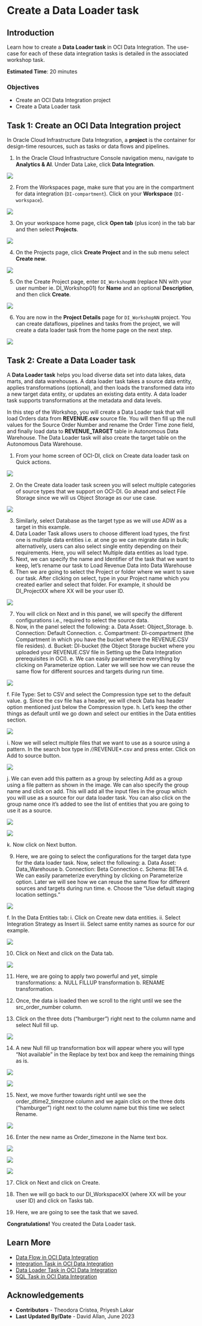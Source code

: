 ﻿# Create a Data Loader task

## Introduction

Learn how to create a **Data Loader task** in OCI Data Integration. The use-case for each of these data integration tasks is detailed in the associated workshop task.

**Estimated Time**: 20 minutes

### Objectives
* Create an OCI Data Integration project
* Create a Data Loader task

## Task 1: Create an OCI Data Integration project

In Oracle Cloud Infrastructure Data Integration, a **project** is the container for design-time resources, such as tasks or data flows and pipelines.

1. In the Oracle Cloud Infrastructure Console navigation menu, navigate to **Analytics & AI**. Under Data Lake, click **Data Integration**.

  ![](images/ocw23_home1.png " ")

2. From the Workspaces page, make sure that you are in the compartment for data integration (`DI-compartment`). Click on your **Workspace** (`DI-workspace`).

  ![](images/ocw23_home2.png " ")

3. On your workspace home page, click **Open tab** (plus icon) in the tab bar and then select **Projects**.

  ![](images/ocw23_projectstab.png " ")

4. On the Projects page, click **Create Project** and in the sub menu select **Create new**.

  ![](images/ocw23_projectstab1.png " ")

5. On the Create Project page, enter `DI_WorkshopNN` (replace NN with your user number ie. DI_Workshop01) for **Name** and an optional **Description**, and then click **Create**.

  ![](images/ocw23_projectstab2.png " ")

6. You are now in the **Project Details** page for `DI_WorkshopNN` project. You can create dataflows, pipelines and tasks from the project, we will create a data loader task from the home page on the next step.

  ![](images/ocw23_projectstab3.png " ")


## Task 2: Create a Data Loader task

A **Data Loader task** helps you load diverse data set into data lakes, data marts, and data warehouses. A data loader task takes a source data entity, applies transformations (optional), and then loads the transformed data into a new target data entity, or updates an existing data entity. A data loader task supports transformations at the metadata and data levels.

In this step of the Workshop, you will create a Data Loader task that will load Orders data from **REVENUE.csv** source file. You will then fill up the null values for the Source Order Number and rename the Order Time zone field, and finally load data to **REVENUE_TARGET** table in Autonomous Data Warehouse. The Data Loader task will also create the target table on the Autonomous Data Warehouse.

1. From your home screen of OCI-DI, click on Create data loader task on Quick actions.

  ![](images/task2_1.png " ")

2. On the Create data loader task screen you will select multiple categories of source types that we support on OCI-DI. Go ahead and select File Storage since we will us Object Storage as our use case.

  ![](images/task2_2.png " ")

3. Similarly, select Database as the target type as we will use ADW as a target in this example.
4. Data Loader Task allows users to choose different load types, the first one is multiple data entities i.e. at one go we can migrate data in bulk; alternatively, users can also select single entity depending on their requirements. Here, you will select Multiple data entities as load type.
5. Next, we can specify the name and Identifier of the task that we want to keep, let’s rename our task to Load Revenue Data into Data Warehouse
6. Then we are going to select the Project or folder where we want to save our task. After clicking on select, type in your Project name which you created earlier and select that folder. For example, it should be DI_ProjectXX where XX will be your user ID.

  ![](images/task2_3.png " ")

7. You will click on Next and in this panel, we will specify the different configurations i.e., required to select the source data.
8. Now, in the panel select the following:
a. Data Asset: Object_Storage.
b. Connection: Default Connection.
c. Compartment: DI-compartment (the Compartment in which you have the bucket where the REVENUE.CSV file resides).
d. Bucket: DI-bucket (the Object Storage bucket where you uploaded your REVENUE.CSV file in Setting up the Data Integration prerequisites in OCI).
e. We can easily parameterize everything by clicking on Parameterize option. Later we will see how we can reuse the same flow for different sources and targets during run time.

  ![](images/task2_4.png " ")

f. File Type: Set to CSV and select the Compression type set to the default value.
g. Since the csv file has a header, we will check Data has header option mentioned just below the Compression type.
h. Let’s keep the other things as default until we go down and select our entities in the Data entities section.

  ![](images/task2_5.png " ")

i. Now we will select multiple files that we want to use as a source using a pattern. In the search box type in */*/REVENUE*.csv and press enter. Click on Add to source button.

  ![](images/task2_6.png " ")

j. We can even add this pattern as a group by selecting Add as a group using a file pattern as shown in the image. We can also specify the group name and click on add. This will add all the input files in the group which you will use as a source for our data loader task. You can also click on the group name once it’s added to see the list of entities that you are going to use it as a source.

  ![](images/task2_7.png " ")

  ![](images/task2_8.png " ")

k. Now click on Next button.

9. Here, we are going to select the configurations for the target data type for the data loader task. Now, select the following:
a. Data Asset: Data_Warehouse
b. Connection: Beta Connection
c. Schema: BETA
d. We can easily parameterize everything by clicking on Parameterize option. Later we will see how we can reuse the same flow for different sources and targets during run time.
e. Choose the “Use default staging location settings.”

  ![](images/task2_9.png " ")

f. In the Data Entities tab:
i. Click on Create new data entities.
ii. Select Integration Strategy as Insert
iii. Select same entity names as source for our example.

  ![](images/task2_10.png " ")

10. Click on Next and click on the Data tab.

  ![](images/task2_10.png " ")

11. Here, we are going to apply two powerful and yet, simple transformations:
a. NULL FILLUP transformation
b. RENAME transformation.

12. Once, the data is loaded then we scroll to the right until we see the src_order_number column.

13. Click on the three dots (“hamburger”) right next to the column name and select Null fill up.

  ![](images/task2_11.png " ")

14. A new Null fill up transformation box will appear where you will type “Not available” in the Replace by text box and keep the remaining things as is.

  ![](images/task2_12.png " ")

  ![](images/task2_13.png " ")

15. Next, we move further towards right until we see the order_dtime2_timezone column and we again click on the three dots (“hamburger”) right next to the column name but this time we select Rename.

  ![](images/task2_14.png " ")

16. Enter the new name as Order_timezone in the Name text box.

  ![](images/task2_15.png " ")

  ![](images/task2_16.png " ")

  ![](images/task2_17.png " ")

17. Click on Next and click on Create.

18. Then we will go back to our DI_WorkspaceXX (where XX will be your user ID) and click on Tasks tab.

19. Here, we are going to see the task that we saved.

   **Congratulations!**  You created the Data Loader task.

## Learn More

* [Data Flow in OCI Data Integration](https://docs.oracle.com/en-us/iaas/data-integration/using/data-flows.htm)
* [Integration Task in OCI Data Integration](https://docs.oracle.com/en-us/iaas/data-integration/using/integration-tasks.htm)
* [Data Loader Task in OCI Data Integration](https://docs.oracle.com/en-us/iaas/data-integration/using/data-loader-tasks.htm)
* [SQL Task in OCI Data Integration](https://docs.oracle.com/en-us/iaas/data-integration/using/sql-tasks.htm)

## Acknowledgements

* **Contributors** -  Theodora Cristea, Priyesh Lakar
* **Last Updated By/Date** - David Allan, June 2023
